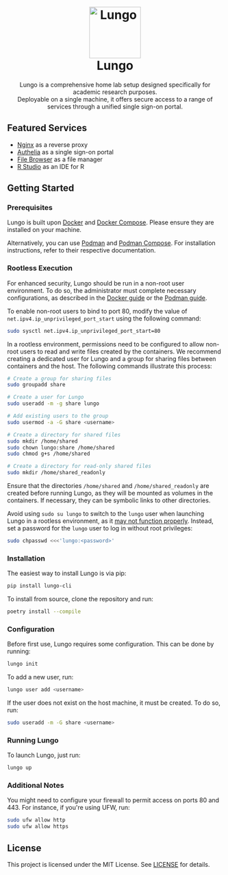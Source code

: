 <h1 align="center">
  <br>
  <a href="https://github.com/raymond-u/lungo"><img src="https://github.com/raymond-u/lungo/assets/36328498/5a8a3696-61c1-46cc-a1b4-144141da2d36" alt="Lungo" width="120"></a>
  <br>
  <b>Lungo</b>
</h1>

<p align="center">
  Lungo is a comprehensive home lab setup designed specifically for academic research purposes.
  <br>
  Deployable on a single machine, it offers secure access to a range of services through a unified single sign-on portal.
</p>

## Featured Services

- [Nginx](https://nginx.org/) as a reverse proxy
- [Authelia](https://www.authelia.com/) as a single sign-on portal
- [File Browser](https://filebrowser.org/) as a file manager
- [R Studio](https://posit.co/products/open-source/rstudio-server/) as an IDE for R

## Getting Started

### Prerequisites

Lungo is built upon [Docker](https://www.docker.com/) and [Docker Compose](https://docs.docker.com/compose/). Please
ensure they are installed on your machine.

Alternatively, you can use [Podman](https://podman.io/)
and [Podman Compose](https://github.com/containers/podman-compose). For installation instructions, refer to their
respective documentation.

### Rootless Execution

For enhanced security, Lungo should be run in a non-root user environment. To do so, the administrator must complete
necessary configurations, as described in the [Docker guide](https://docs.docker.com/engine/security/rootless/) or
the [Podman guide](https://github.com/containers/podman/blob/main/docs/tutorials/rootless_tutorial.md).

To enable non-root users to bind to port 80, modify the value of `net.ipv4.ip_unprivileged_port_start` using the
following command:

```bash
sudo sysctl net.ipv4.ip_unprivileged_port_start=80
```

In a rootless environment, permissions need to be configured to allow non-root users to read and write files created by
the containers. We recommend creating a dedicated user for Lungo and a group for sharing files between containers and
the host. The following commands illustrate this process:

```bash
# Create a group for sharing files
sudo groupadd share

# Create a user for Lungo
sudo useradd -m -g share lungo

# Add existing users to the group
sudo usermod -a -G share <username>

# Create a directory for shared files
sudo mkdir /home/shared
sudo chown lungo:share /home/shared
sudo chmod g+s /home/shared

# Create a directory for read-only shared files
sudo mkdir /home/shared_readonly
```

Ensure that the directories `/home/shared` and `/home/shared_readonly` are created before running Lungo, as they will be
mounted as volumes in the containers. If necessary, they can be symbolic links to other directories.

Avoid using `sudo su lungo` to switch to the `lungo` user when launching Lungo in a rootless environment, as
it [may not function properly](https://www.redhat.com/sysadmin/sudo-rootless-podman). Instead, set a password for
the `lungo` user to log in without root privileges:

```bash
sudo chpasswd <<<'lungo:<password>'
```

### Installation

The easiest way to install Lungo is via pip:

```bash
pip install lungo-cli
```

To install from source, clone the repository and run:

```bash
poetry install --compile
```

### Configuration

Before first use, Lungo requires some configuration. This can be done by running:

```bash
lungo init
```

To add a new user, run:

```bash
lungo user add <username>
```

If the user does not exist on the host machine, it must be created. To do so, run:

```bash
sudo useradd -m -G share <username>
```

### Running Lungo

To launch Lungo, just run:

```bash
lungo up
```

### Additional Notes

You might need to configure your firewall to permit access on ports 80 and 443. For instance, if you're using UFW, run:

```bash
sudo ufw allow http
sudo ufw allow https
```

## License

This project is licensed under the MIT License. See [LICENSE](LICENSE) for details.
